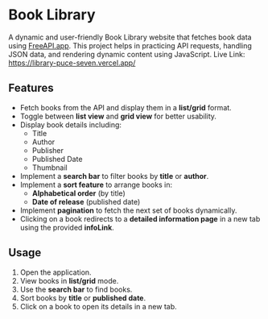 # Book Library

A dynamic and user-friendly Book Library website that fetches book data using [FreeAPI.app](https://freeapi.hashnode.space/api-guide/apireference/getBooks). This project helps in practicing API requests, handling JSON data, and rendering dynamic content using JavaScript.
Live Link: https://library-puce-seven.vercel.app/

## Features

- Fetch books from the API and display them in a **list/grid** format.
- Toggle between **list view** and **grid view** for better usability.
- Display book details including:
  - Title
  - Author
  - Publisher
  - Published Date
  - Thumbnail
- Implement a **search bar** to filter books by **title** or **author**.
- Implement a **sort feature** to arrange books in:
  - **Alphabetical order** (by title)
  - **Date of release** (published date)
- Implement **pagination** to fetch the next set of books dynamically.
- Clicking on a book redirects to a **detailed information page** in a new tab using the provided **infoLink**.

##

## Usage

1. Open the application.
2. View books in **list/grid** mode.
3. Use the **search bar** to find books.
4. Sort books by **title** or **published date**.
5. Click on a book to open its details in a new tab.

##


